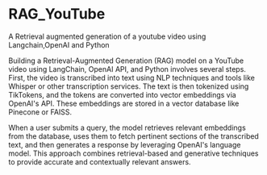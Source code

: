 # RAG_YouTube
A Retrieval augmented generation of a youtube video using Langchain,OpenAI and Python


Building a Retrieval-Augmented Generation (RAG) model on a YouTube video using LangChain, OpenAI API, and Python involves several steps. First, the video is transcribed into text using NLP techniques and tools like Whisper or other transcription services. The text is then tokenized using TikTokens, and the tokens are converted into vector embeddings via OpenAI's API. These embeddings are stored in a vector database like Pinecone or FAISS.

When a user submits a query, the model retrieves relevant embeddings from the database, uses them to fetch pertinent sections of the transcribed text, and then generates a response by leveraging OpenAI's language model. This approach combines retrieval-based and generative techniques to provide accurate and contextually relevant answers.
